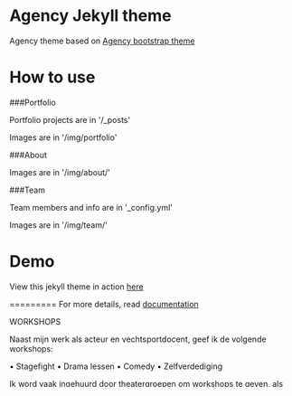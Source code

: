 Agency Jekyll theme
====================

Agency theme based on [Agency bootstrap theme ](https://startbootstrap.com/template-overviews/agency/)

# How to use

###Portfolio 

Portfolio projects are in '/_posts'

Images are in '/img/portfolio'

###About

Images are in '/img/about/'

###Team

Team members and info are in '_config.yml'

Images are in '/img/team/'


# Demo

View this jekyll theme in action [here](https://y7kim.github.io/agency-jekyll-theme)

=========
For more details, read [documentation](http://jekyllrb.com/)

WORKSHOPS

Naast mijn werk als acteur en vechtsportdocent, geef ik de volgende workshops:

• Stagefight
• Drama lessen
• Comedy
• Zelfverdediging

Ik word vaak ingehuurd door theatergroepen om workshops te geven, als educatie bij een voorstelling. Ook word ik ingehuurd door scholen en particulieren.
 

Wat is stagefight?

Stagefight is eigenlijk nepvechten, waarbij je probeert om het er zo echt mogelijk uit te laten zien. Dus hoe kan je een spannend en flitsend gevecht laten zien op het toneel of op beeld zonder dat de acteurs tanden verliezen. Daar zijn allemaal technieken voor. De stagefight workshops die ik heb gegeven werden heel enthousiast ontvangen door de scholen omdat het zowel voor meisjes en jongens heel leuk is om te doen. De jongeren kunnen op een creatieve manier hun agressie kwijt en hun fantasie erop los laten.

Ben je geïnteresseerd stuur mij dan een e-mail.

GEVECHTSCHOREOGRAFIE

Gevechtschoreografie is de perfecte combinatie van mijn twee grote passies, namelijk acteren en vechtsport.

Voor theater heb ik voor verschillende voorstellingengevechtschoreografien gemaakt, maar ook voor Celblok H heb ik een aantal gevechtsscenes in elkaar gezet.

PRIVÉ

Mijn grote hobby is vechtsporten. Ik doe al vanaf mijn 8ste aan karate en heb daarin ook mijn 1e dan (zwarte band). Ik ben karateleraar bij vechtsportschool Karate030 uit Utrecht. Daar train ik de wedstrijdselectie.

Check onze website www.karateutrecht.nl  Vergeet ons niet op facebook te liken   ⇒

 Ik train sinds 2010 MMA (Mixed Martial Arts) bij Marc Duncan, voormalig Nederlands kampioen MMA tot 75 kilo.

 https://youtu.be/p0QVn3Wnv1g

 https://youtu.be/0cnftpAHlUA

 Naast theater is vechtsport mijn grote liefde. Gelukkig kan ik dit goed combineren met theater. Ik geef workshops in stagefight, en zo nu en dan mag ik voor een voorstelling een gevecht choreograferen.
Aha.. Je bent nu nog nieuwsgieriger geworden? Neem dan een kijkje op de rest van mijn website.

TOEN WIJ VAN ROTTERDAM VERTROKKEN GENOMINEERD VOOR EEN GOUDEN KREKEL!

De eerste Zilveren Krekels zijn bekendgemaakt. Toen wij van Rotterdam vertrokken, waarin Jaike Belfor de rol van de eenzame politieagente vertolkte, wint een Zilveren Krekel en is genomineerd voor de Gouden Krekel, in de categorie meest indrukwekkende jeugdproductie.

AAN NIETS OVERLEDEN IN SURINAME 
Aan niets overleden van regisseur en acteur Raymi Sambo gaat op donderdag 21 januari 2016 in première in Suriname. Helen Kamperveen kruipt in de rol van mevrouw Purperhart, moeder van Joyce Purperhart (Jaike Belfor). Raymi Sambo is opnieuw te zien als de 'oude vriend'.